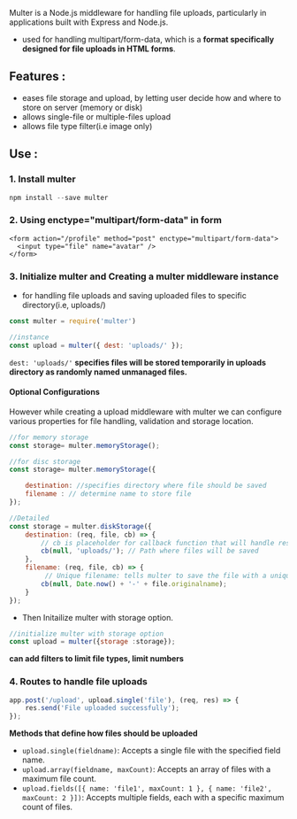 Multer is a Node.js middleware for handling file uploads, particularly in applications built with Express and Node.js.

- used for handling multipart/form-data, which is a __format specifically designed for file uploads in HTML forms__.

## Features :

- eases file storage and upload, by letting user decide how and where to store on server (memory or disk)
- allows single-file or multiple-files upload
- allows file type filter(i.e image only)

## Use :
###

### 1. Install multer 
```js
npm install --save multer
```

### 2. Using enctype="multipart/form-data" in form
```
<form action="/profile" method="post" enctype="multipart/form-data">
  <input type="file" name="avatar" />
</form>
```

### 3. Initialize multer and Creating a multer middleware instance
- for handling file uploads and saving uploaded files to specific directory(i.e, uploads/)

```js
const multer = require('multer')

//instance
const upload = multer({ dest: 'uploads/' });
```
`dest: 'uploads/'` __specifies files will be stored temporarily in uploads directory as randomly named unmanaged files.__


#### Optional Configurations
However while creating a upload middleware with multer we can configure various properties for file handling, validation and storage location.

```js
//for memory storage
const storage= multer.memoryStorage();

//for disc storage
const storage= multer.memoryStorage({

    destination: //specifies directory where file should be saved
    filename : // determine name to store file
});
```

```js
//Detailed
const storage = multer.diskStorage({
    destination: (req, file, cb) => {
        // cb is placeholder for callback function that will handle results.
        cb(null, 'uploads/'); // Path where files will be saved
    },
    filename: (req, file, cb) => {
         // Unique filename: tells multer to save the file with a unique timestamp-based name.
        cb(null, Date.now() + '-' + file.originalname); 
    }
});

```
- Then Initailize multer with storage option.
```js
//initialize multer with storage option
const upload = multer({storage :storage});
```
__can add filters to limit file types, limit numbers__

### 4. Routes to handle file uploads
```js
app.post('/upload', upload.single('file'), (req, res) => {
    res.send('File uploaded successfully');
});
```

**Methods that define how files should be uploaded**
- `upload.single(fieldname)`: Accepts a single file with the specified field name.
- `upload.array(fieldname, maxCount)`: Accepts an array of files with a maximum file count.
- `upload.fields([{ name: 'file1', maxCount: 1 }, { name: 'file2', maxCount: 2 }])`: Accepts multiple fields, each with a specific maximum count of files.


